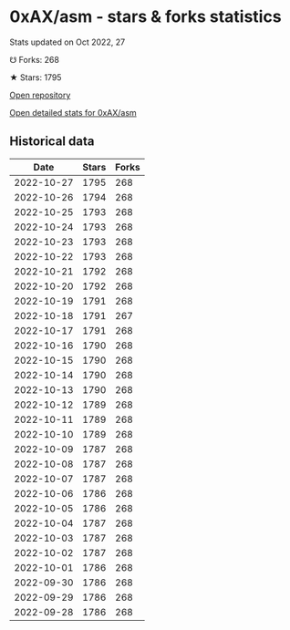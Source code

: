 # 0xAX/asm - stars & forks statistics

Stats updated on Oct 2022, 27

☋ Forks: 268

★ Stars: 1795

[Open repository](https://github.com/0xAX/asm)

[Open detailed stats for 0xAX/asm](https://reviewgithub.com/rep/0xAX/asm)

## Historical data
| Date | Stars | Forks |
|------|-------|-------|
| 2022-10-27 | 1795 | 268 | 
| 2022-10-26 | 1794 | 268 | 
| 2022-10-25 | 1793 | 268 | 
| 2022-10-24 | 1793 | 268 | 
| 2022-10-23 | 1793 | 268 | 
| 2022-10-22 | 1793 | 268 | 
| 2022-10-21 | 1792 | 268 | 
| 2022-10-20 | 1792 | 268 | 
| 2022-10-19 | 1791 | 268 | 
| 2022-10-18 | 1791 | 267 | 
| 2022-10-17 | 1791 | 268 | 
| 2022-10-16 | 1790 | 268 | 
| 2022-10-15 | 1790 | 268 | 
| 2022-10-14 | 1790 | 268 | 
| 2022-10-13 | 1790 | 268 | 
| 2022-10-12 | 1789 | 268 | 
| 2022-10-11 | 1789 | 268 | 
| 2022-10-10 | 1789 | 268 | 
| 2022-10-09 | 1787 | 268 | 
| 2022-10-08 | 1787 | 268 | 
| 2022-10-07 | 1787 | 268 | 
| 2022-10-06 | 1786 | 268 | 
| 2022-10-05 | 1786 | 268 | 
| 2022-10-04 | 1787 | 268 | 
| 2022-10-03 | 1787 | 268 | 
| 2022-10-02 | 1787 | 268 | 
| 2022-10-01 | 1786 | 268 | 
| 2022-09-30 | 1786 | 268 | 
| 2022-09-29 | 1786 | 268 | 
| 2022-09-28 | 1786 | 268 | 

